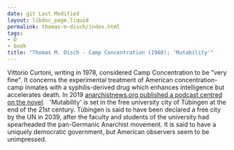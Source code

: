 ```yaml
---
date: git Last Modified
layout: libdoc_page.liquid
permalink: thomas-m-disch/index.html
tags:
- D
- book
title: "Thomas M. Disch - Camp Concentration (1968); 'Mutability'"
---
```


Vittorio Curtoni, writing in 1978, considered Camp  Concentration to be "very fine". It concerns the experimental  treatment of American concentration-camp inmates with a syphilis-derived drug  which enhances intelligence but accelerates death. In 2019 [anarchistnews.org published a podcast centred on the novel](https://www.anarchistnews.org/content/frr-books-podcast-camp-concentration-thomas-disch).
 
'Mutability' is set in the free university city of Tübingen at the end of the 21st century. Tübingen is said to have been declared a free city by the UN in  2039, after the faculty and students of the university had spearheaded the pan-Germanic Anarchist movement. It is said to have a uniquely democratic government, but American observers seem to be unimpressed.